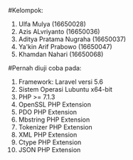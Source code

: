 #Kelompok:

1. Ulfa Mulya (16650028)
2. Azis ALvriyanto (16650036)
3. Aditya Pratama Nugraha (16650037)
4. Ya'kin Arif Prabowo (16650047)
5. Khamdan Nahari (16650068)

#Pernah diuji coba pada:

1. Framework: Laravel versi 5.6
2. Sistem Operasi Lubuntu x64-bit
3. PHP >= 7.1.3
4. OpenSSL PHP Extension
5. PDO PHP Extension
6. Mbstring PHP Extension
7. Tokenizer PHP Extension
8. XML PHP Extension
9. Ctype PHP Extension
10. JSON PHP Extension
